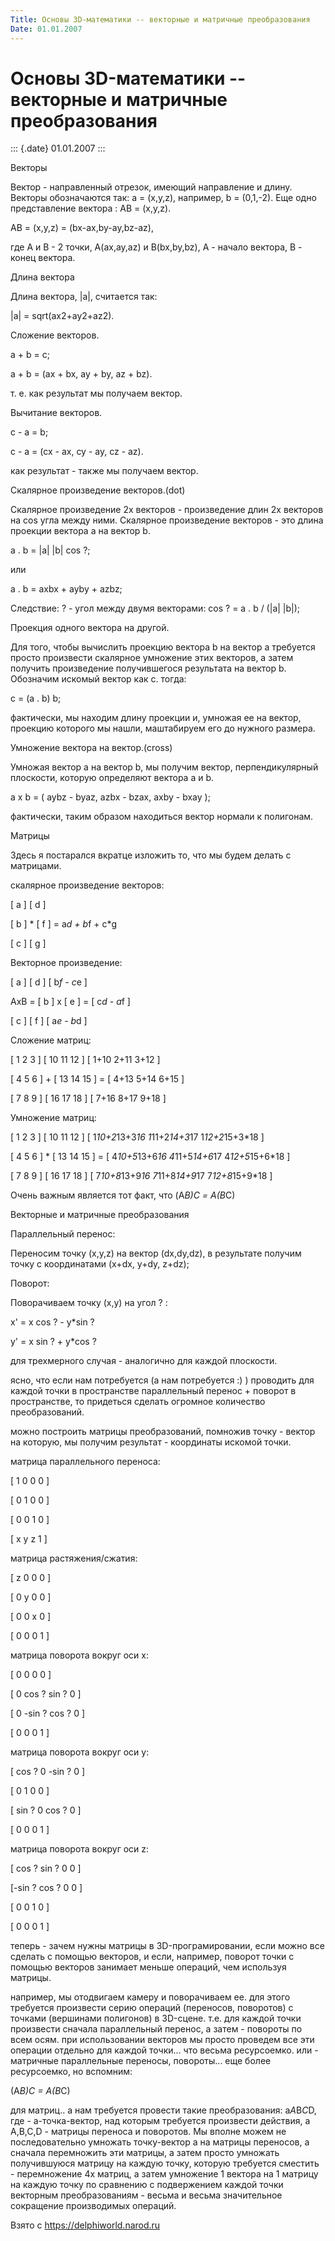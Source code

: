 ```yaml
---
Title: Основы 3D-математики -- векторные и матричные преобразования
Date: 01.01.2007
---
```



Основы 3D-математики -- векторные и матричные преобразования
============================================================

::: {.date}
01.01.2007
:::

Векторы

Вектор - направленный отрезок, имеющий направление и длину. Векторы
обозначаются так: a = (x,y,z), например, b = (0,1,-2). Еще одно
представление вектора : AB = (x,y,z).

AB = (x,y,z) = (bx-ax,by-ay,bz-az),

где A и B - 2 точки, A(ax,ay,az) и B(bx,by,bz), A - начало вектора, B -
конец вектора.

Длина вектора

Длина вектора, \|a\|, считается так:

\|a\| = sqrt(ax2+ay2+az2).

Сложение векторов.

a + b = c;

a + b = (ax + bx, ay + by, az + bz).

т. е. как результат мы получаем вектор.

Вычитание векторов.

c - a = b;

c - a = (cx - ax, cy - ay, cz - az).

как результат - также мы получаем вектор.

Cкалярное произведение векторов.(dot)

Скалярное произведение 2х векторов - произведение длин 2х векторов на
cos угла между ними. Скалярное произведение векторов - это длина
проекции вектора a на вектор b.

a . b = \|a\| \|b\| cos ?;

или

a . b = axbx + ayby + azbz;

Следствие: ? - угол между двумя векторами: cos ? = a . b / (\|a\|
\|b\|);

Проекция одного вектора на другой.

Для того, чтобы вычислить проекцию вектора b на вектор а требуется
просто произвести скалярное умножение этих векторов, а затем получить
произведение получившегося результата на вектор b. Обозначим искомый
вектор как c. тогда:

c = (a . b) b;

фактически, мы находим длину проекции и, умножая ее на вектор, проекцию
которого мы нашли, маштабируем его до нужного размера.

Умножение вектора на вектор.(cross)

Умножая вектор a на вектор b, мы получим вектор, перпендикулярный
плоскости, которую определяют вектора a и b.

a x b = ( aybz - byaz, azbx - bzax, axby - bxay );

фактически, таким образом находиться вектор нормали к полигонам.

Матрицы

Здесь я постарался вкратце изложить то, что мы будем делать с матрицами.

скалярное произведение векторов:

\[ a \] \[ d \]

\[ b \] * \[ f \] = a*d + b*f + c*g

\[ c \] \[ g \]

Векторное произведение:

\[ a \] \[ d \] \[ b*f - c*e \]

AxB = \[ b \] x \[ e \] = \[ c*d - a*f \]

\[ c \] \[ f \] \[ a*e - b*d \]

Сложение матриц:

\[ 1 2 3 \] \[ 10 11 12 \] \[ 1+10 2+11 3+12 \]

\[ 4 5 6 \] + \[ 13 14 15 \] = \[ 4+13 5+14 6+15 \]

\[ 7 8 9 \] \[ 16 17 18 \] \[ 7+16 8+17 9+18 \]

Умножение матриц:

\[ 1 2 3 \] \[ 10 11 12 \] \[ 1*10+2*13+3*16 1*11+2*14+3*17
1*12+2*15+3*18 \]

\[ 4 5 6 \] * \[ 13 14 15 \] = \[ 4*10+5*13+6*16 4*11+5*14+6*17
4*12+5*15+6*18 \]

\[ 7 8 9 \] \[ 16 17 18 \] \[ 7*10+8*13+9*16 7*11+8*14+9*17
7*12+8*15+9*18 \]

Очень важным является тот факт, что (A*B)*С = A*(B*C)

Векторные и матричные преобразования

Параллельный перенос:

Переносим точку (x,y,z) на вектор (dx,dy,dz), в результате получим точку
с координатами (x+dx, y+dy, z+dz);

Поворот:

Поворачиваем точку (x,y) на угол ? :

x\' = x cos ? - y*sin ?

y\' = x sin ? + y*cos ?

для трехмерного случая - аналогично для каждой плоскости.

ясно, что если нам потребуется (а нам потребуется :) ) проводить для
каждой точки в пространстве параллельный перенос + поворот в
пространстве, то придеться сделать огромное количество преобразований.

можно построить матрицы преобразований, помножив точку - вектор на
которую, мы получим результат - координаты искомой точки.

матрица параллельного переноса:

\[ 1 0 0 0 \]

\[ 0 1 0 0 \]

\[ 0 0 1 0 \]

\[ x y z 1 \]

матрица растяжения/сжатия:

\[ z 0 0 0 \]

\[ 0 y 0 0 \]

\[ 0 0 x 0 \]

\[ 0 0 0 1 \]

матрица поворота вокруг оси x:

\[ 0 0 0 0 \]

\[ 0 cos ? sin ? 0 \]

\[ 0 -sin ? cos ? 0 \]

\[ 0 0 0 1 \]

матрица поворота вокруг оси y:

\[ cos ? 0 -sin ? 0 \]

\[ 0 1 0 0 \]

\[ sin ? 0 cos ? 0 \]

\[ 0 0 0 1 \]

матрица поворота вокруг оси z:

\[ cos ? sin ? 0 0 \]

\[-sin ? cos ? 0 0 \]

\[ 0 0 1 0 \]

\[ 0 0 0 1 \]

теперь - зачем нужны матрицы в 3D-програмировании, если можно все
сделать с помощью векторов, и если, например, поворот точки с помощью
векторов занимает меньше операций, чем используя матрицы.

например, мы отодвигаем камеру и поворачиваем ее. для этого требуется
произвести серию операций (переносов, поворотов) с точками (вершинами
полигонов) в 3D-сцене. т.е. для каждой точки произвести сначала
параллельный перенос, а затем - повороты по всем осям. при использовании
векторов мы просто проведем все эти операции отдельно для каждой
точки... что весьма ресурсоемко. или - матричные параллельные переносы,
повороты... еще более ресурсоемко, но вспомним:

(A*B)*C = A*(B*C)

для матриц.. а нам требуется провести такие преобразования:
a*A*B*C*D, где - а-точка-вектор, над которым требуется произвести
действия, а A,B,C,D - матрицы переноса и поворотов. Мы вполне можем не
последовательно умножать точку-вектор a на матрицы переносов, а сначала
перемножить эти матрицы, а затем просто умножать получившуюся матрицу на
каждую точку, которую требуется сместить - перемножение 4х матриц, а
затем умножение 1 вектора на 1 матрицу на каждую точку по сравнению с
подвержением каждой точки векторным преобразованиям - весьма и весьма
значительное сокращение производимых операций.

Взято с <https://delphiworld.narod.ru>

